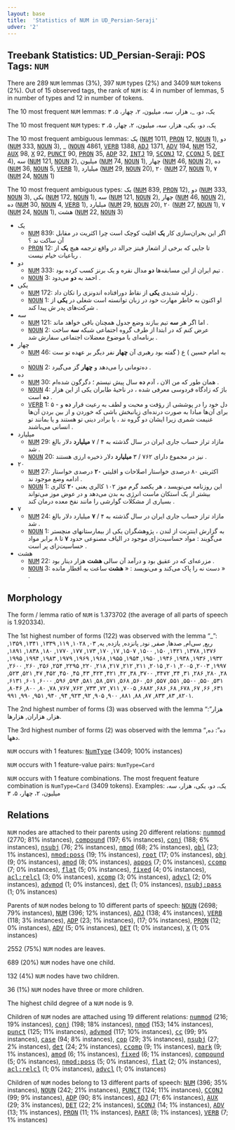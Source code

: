 ```yaml
---
layout: base
title:  'Statistics of NUM in UD_Persian-Seraji'
udver: '2'
---
```


## Treebank Statistics: UD_Persian-Seraji: POS Tags: `NUM`

There are 289 `NUM` lemmas (3%), 397 `NUM` types (2%) and 3409 `NUM` tokens (2%).
Out of 15 observed tags, the rank of `NUM` is: 4 in number of lemmas, 5 in number of types and 12 in number of tokens.

The 10 most frequent `NUM` lemmas: یک، دو، _، هزار، سه، میلیون، ۲، چهار، ۵، ۳

The 10 most frequent `NUM` types:  یک، دو، یکی، هزار، سه، میلیون، ۲، چهار، ۵، ۳

The 10 most frequent ambiguous lemmas: یک (<tt><a href="fa_seraji-pos-NUM.html">NUM</a></tt> 1011, <tt><a href="fa_seraji-pos-PRON.html">PRON</a></tt> 12, <tt><a href="fa_seraji-pos-NOUN.html">NOUN</a></tt> 1), دو (<tt><a href="fa_seraji-pos-NUM.html">NUM</a></tt> 333, <tt><a href="fa_seraji-pos-NOUN.html">NOUN</a></tt> 3), _ (<tt><a href="fa_seraji-pos-NOUN.html">NOUN</a></tt> 4861, <tt><a href="fa_seraji-pos-VERB.html">VERB</a></tt> 1388, <tt><a href="fa_seraji-pos-ADJ.html">ADJ</a></tt> 1371, <tt><a href="fa_seraji-pos-ADV.html">ADV</a></tt> 194, <tt><a href="fa_seraji-pos-NUM.html">NUM</a></tt> 152, <tt><a href="fa_seraji-pos-AUX.html">AUX</a></tt> 98, <tt><a href="fa_seraji-pos-X.html">X</a></tt> 92, <tt><a href="fa_seraji-pos-PUNCT.html">PUNCT</a></tt> 90, <tt><a href="fa_seraji-pos-PRON.html">PRON</a></tt> 35, <tt><a href="fa_seraji-pos-ADP.html">ADP</a></tt> 32, <tt><a href="fa_seraji-pos-INTJ.html">INTJ</a></tt> 19, <tt><a href="fa_seraji-pos-SCONJ.html">SCONJ</a></tt> 12, <tt><a href="fa_seraji-pos-CCONJ.html">CCONJ</a></tt> 5, <tt><a href="fa_seraji-pos-DET.html">DET</a></tt> 4), سه (<tt><a href="fa_seraji-pos-NUM.html">NUM</a></tt> 121, <tt><a href="fa_seraji-pos-NOUN.html">NOUN</a></tt> 2), میلیون (<tt><a href="fa_seraji-pos-NUM.html">NUM</a></tt> 74, <tt><a href="fa_seraji-pos-NOUN.html">NOUN</a></tt> 1), چهار (<tt><a href="fa_seraji-pos-NUM.html">NUM</a></tt> 46, <tt><a href="fa_seraji-pos-NOUN.html">NOUN</a></tt> 2), ده (<tt><a href="fa_seraji-pos-NUM.html">NUM</a></tt> 36, <tt><a href="fa_seraji-pos-NOUN.html">NOUN</a></tt> 5, <tt><a href="fa_seraji-pos-VERB.html">VERB</a></tt> 1), میلیارد (<tt><a href="fa_seraji-pos-NUM.html">NUM</a></tt> 29, <tt><a href="fa_seraji-pos-NOUN.html">NOUN</a></tt> 20), ۲۰ (<tt><a href="fa_seraji-pos-NUM.html">NUM</a></tt> 27, <tt><a href="fa_seraji-pos-NOUN.html">NOUN</a></tt> 1), ۷ (<tt><a href="fa_seraji-pos-NUM.html">NUM</a></tt> 24, <tt><a href="fa_seraji-pos-NOUN.html">NOUN</a></tt> 1)

The 10 most frequent ambiguous types:  یک (<tt><a href="fa_seraji-pos-NUM.html">NUM</a></tt> 839, <tt><a href="fa_seraji-pos-PRON.html">PRON</a></tt> 12), دو (<tt><a href="fa_seraji-pos-NUM.html">NUM</a></tt> 333, <tt><a href="fa_seraji-pos-NOUN.html">NOUN</a></tt> 3), یکی (<tt><a href="fa_seraji-pos-NUM.html">NUM</a></tt> 172, <tt><a href="fa_seraji-pos-NOUN.html">NOUN</a></tt> 1), سه (<tt><a href="fa_seraji-pos-NUM.html">NUM</a></tt> 121, <tt><a href="fa_seraji-pos-NOUN.html">NOUN</a></tt> 2), چهار (<tt><a href="fa_seraji-pos-NUM.html">NUM</a></tt> 46, <tt><a href="fa_seraji-pos-NOUN.html">NOUN</a></tt> 2), ده (<tt><a href="fa_seraji-pos-NUM.html">NUM</a></tt> 30, <tt><a href="fa_seraji-pos-NOUN.html">NOUN</a></tt> 4, <tt><a href="fa_seraji-pos-VERB.html">VERB</a></tt> 1), میلیارد (<tt><a href="fa_seraji-pos-NUM.html">NUM</a></tt> 29, <tt><a href="fa_seraji-pos-NOUN.html">NOUN</a></tt> 20), ۲۰ (<tt><a href="fa_seraji-pos-NUM.html">NUM</a></tt> 27, <tt><a href="fa_seraji-pos-NOUN.html">NOUN</a></tt> 1), ۷ (<tt><a href="fa_seraji-pos-NUM.html">NUM</a></tt> 24, <tt><a href="fa_seraji-pos-NOUN.html">NOUN</a></tt> 1), هشت (<tt><a href="fa_seraji-pos-NUM.html">NUM</a></tt> 22, <tt><a href="fa_seraji-pos-NOUN.html">NOUN</a></tt> 3)


* یک
  * <tt><a href="fa_seraji-pos-NUM.html">NUM</a></tt> 839: اگر این بحران‌سازی کار <b>یک</b> اقلیت کوچک است چرا اکثریت در مقابل آن ساکت ند ؟
  * <tt><a href="fa_seraji-pos-PRON.html">PRON</a></tt> 12: تا جایی که برخی از اشعار فیتز جرالد در واقع ترجمه هیچ <b>یک</b> از رباعیات خیام نیست .
* دو
  * <tt><a href="fa_seraji-pos-NUM.html">NUM</a></tt> 333: تیم ایران از این مسابقه‌ها <b>دو</b> مدال نقره و یک برنز کسب کرده بود .
  * <tt><a href="fa_seraji-pos-NOUN.html">NOUN</a></tt> 3: احمد به <b>دو</b> می‌دود .
* یکی
  * <tt><a href="fa_seraji-pos-NUM.html">NUM</a></tt> 172: زلزله شدیدی <b>یکی</b> از نقاط دورافتاده اندونزی را تکان داد .
  * <tt><a href="fa_seraji-pos-NOUN.html">NOUN</a></tt> 1: او اکنون به خاطر مهارت خود در زبان توانسته است شغلی در <b>یکی</b> از شرکت‌های پدر ش پیدا کند .
* سه
  * <tt><a href="fa_seraji-pos-NUM.html">NUM</a></tt> 121: اما اگر هر <b>سه</b> تیم ببازند وضع جدول همچنان باقی خواهد ماند .
  * <tt><a href="fa_seraji-pos-NOUN.html">NOUN</a></tt> 2: عرض کنم که در ابتدا از طرف گروه اجتماعی شبکه <b>سه</b> ساخت برنامه‌ای با موضوع معضلات اجتماعی سفارش شد .
* چهار
  * <tt><a href="fa_seraji-pos-NUM.html">NUM</a></tt> 46: به امام حسین ) ع ( گفته بود رهبری آن <b>چهار</b> نفر دیگر بر عهده تو ست .
  * <tt><a href="fa_seraji-pos-NOUN.html">NOUN</a></tt> 2: ده‌تومانی را می‌دهد و <b>چهار</b> گز می‌گیرد .
* ده
  * <tt><a href="fa_seraji-pos-NUM.html">NUM</a></tt> 30: همان طور که من الان ، آدم <b>ده</b> سال پیش نیستم ؛ دگرگون شده‌ام .
  * <tt><a href="fa_seraji-pos-NOUN.html">NOUN</a></tt> 4: باژ که زادگاه فردوسی معرفی شده ، در ناحیهٔ طابران یکی از این هزار <b>ده</b> است .
  * <tt><a href="fa_seraji-pos-VERB.html">VERB</a></tt> 1: ۵ - دل خود را در پوششی از رؤفت و محبت و لطف به رعیت قرار <b>ده</b> و برای آن‌ها مبادا به صورت درنده‌ای زیانبخش باشی که خوردن و از بین بردن آن‌ها غنیمت شمری زیرا ایشان دو گروه ند ، یا برادر دینی تو هستند و یا بمانند تو انسانی می‌باشند .
* میلیارد
  * <tt><a href="fa_seraji-pos-NUM.html">NUM</a></tt> 29: مازاد تراز حساب جاری ایران در سال گذشته به ۴ / ۷ <b>میلیارد</b> دلار بالغ شد .
  * <tt><a href="fa_seraji-pos-NOUN.html">NOUN</a></tt> 20: نیز در مجموع دارای ۷۶۲ / ۳ <b>میلیارد</b> دلار ذخیره ارزی هستند .
* ۲۰
  * <tt><a href="fa_seraji-pos-NUM.html">NUM</a></tt> 27: اکثریتی ۸۰ درصدی خواستار اصلاحات و اقلیتی <b>۲۰</b> درصدی خواستار ادامه وضع موجود ند .
  * <tt><a href="fa_seraji-pos-NOUN.html">NOUN</a></tt> 1: این روزنامه می‌نویسد ، هر یکصد گرم موز ۱۰۲ کالری یعنی <b>۲۰</b> کالری بیشتر از یک استکان ماست انرژی به بدن می‌دهد و در عوض موز می‌تواند بسیاری از مشکلات گوارشی را مانند نفخ معده درمان کند .
* ۷
  * <tt><a href="fa_seraji-pos-NUM.html">NUM</a></tt> 24: مازاد تراز حساب جاری ایران در سال گذشته به ۴ / <b>۷</b> میلیارد دلار بالغ شد .
  * <tt><a href="fa_seraji-pos-NOUN.html">NOUN</a></tt> 1: به گزارش اینترنت از لندن ، پژوهشگران یکی از بیمارستانهای منچستر می‌گویند : مواد حساسیت‌زای موجود در الیاف مصنوعی حدود <b>۷</b> تا ۸ برابر مواد حساسیت‌زای پر است .
* هشت
  * <tt><a href="fa_seraji-pos-NUM.html">NUM</a></tt> 22: مزرعه‌ای که در عقیق بود و درآمد آن سالی <b>هشت</b> هزار دینار بود .
  * <tt><a href="fa_seraji-pos-NOUN.html">NOUN</a></tt> 3: دست نه را پاک می‌کند و می‌نویسد : « <b>هشت</b> ساعت به افطار مانده » .

## Morphology

The form / lemma ratio of `NUM` is 1.373702 (the average of all parts of speech is 1.920334).

The 1st highest number of forms (122) was observed with the lemma “_”: ربع, سی‌ام, صدها, صفر, نود, پانزده, یازده, یه, ۰۳, ۱۰۲۸, ۱۱۹, ۱۳۳۹, ۱۳۴۱, ۱۳۵۹, ۱۳۷۶, ۱۳۷۸, ۱۴۲۱, ۱۵۰, ۱۵۰۰, ۱۵۰۷, ۱۷, ۱۷۰, ۱۷۳, ۱۷۷, ۱۷۷۰, ۱۸۰, ۱۸۳۸, ۱۸۹۱, ۱۹۳۲, ۱۹۳۶, ۱۹۳۸, ۱۹۴۶, ۱۹۵۰, ۱۹۵۴, ۱۹۵۵, ۱۹۶۸, ۱۹۶۹, ۱۹۷۹, ۱۹۸۳, ۱۹۹۴, ۱۹۹۵, ۱۹۹۷, ۲۰۰۳, ۲۰۰۵, ۲۰۱, ۲۰۱۵, ۲۱۱, ۲۱۲, ۲۱۷, ۲۱۸, ۲۲۰, ۲۲۹۵, ۲۵۴, ۲۵۶, ۲۶۰, ۲۶۰۰, ۲۸, ۲۸۰, ۲۸۶, ۳۱, ۳۴, ۳۴۷۲, ۳۷۰۰, ۳۸, ۴۲, ۴۲۱, ۴۲۳, ۴۳, ۴۵, ۴۵۰, ۴۵۲, ۴۷, ۵۲۱, ۵۲۳, ۵۳۱, ۵۵۰, ۵۵۰۰, ۵۵۱, ۵۵۷, ۵۶, ۵۶۰, ۵۶۸, ۵۷۱, ۵۸, ۵۸۱, ۵۹۴, ۵۹۶, ۶۰۰۰, ۶۰۱, ۶۱۳۱, ۶۳۱, ۶۶, ۶۷, ۶۷۸, ۶۸, ۶۸۶, ۶۸۸۲, ۷۰۰۵, ۷۱۱, ۷۲, ۷۳۳, ۷۶۲, ۷۶۷, ۷۸, ۸۰, ۸۰۰, ۸۰۴۶, ۸۲۰۱, ۸۳, ۸۳۳, ۸۷, ۸۸, ۸۸۱, ۹۰۰, ۹۰۵, ۹۲, ۹۲۳, ۹۴, ۹۴۰, ۹۵۱, ۹۹۰, ۹۹۱.

The 2nd highest number of forms (3) was observed with the lemma “هزار”: هزار, هزاران, هزارها.

The 3rd highest number of forms (2) was observed with the lemma “ده”: ده, دهها.

`NUM` occurs with 1 features: <tt><a href="fa_seraji-feat-NumType.html">NumType</a></tt> (3409; 100% instances)

`NUM` occurs with 1 feature-value pairs: `NumType=Card`

`NUM` occurs with 1 feature combinations.
The most frequent feature combination is `NumType=Card` (3409 tokens).
Examples: یک، دو، یکی، هزار، سه، میلیون، ۲، چهار، ۵، ۳


## Relations

`NUM` nodes are attached to their parents using 20 different relations: <tt><a href="fa_seraji-dep-nummod.html">nummod</a></tt> (2770; 81% instances), <tt><a href="fa_seraji-dep-compound.html">compound</a></tt> (197; 6% instances), <tt><a href="fa_seraji-dep-conj.html">conj</a></tt> (188; 6% instances), <tt><a href="fa_seraji-dep-nsubj.html">nsubj</a></tt> (76; 2% instances), <tt><a href="fa_seraji-dep-nmod.html">nmod</a></tt> (68; 2% instances), <tt><a href="fa_seraji-dep-obl.html">obl</a></tt> (23; 1% instances), <tt><a href="fa_seraji-dep-nmod-poss.html">nmod:poss</a></tt> (19; 1% instances), <tt><a href="fa_seraji-dep-root.html">root</a></tt> (17; 0% instances), <tt><a href="fa_seraji-dep-obj.html">obj</a></tt> (9; 0% instances), <tt><a href="fa_seraji-dep-amod.html">amod</a></tt> (8; 0% instances), <tt><a href="fa_seraji-dep-appos.html">appos</a></tt> (7; 0% instances), <tt><a href="fa_seraji-dep-ccomp.html">ccomp</a></tt> (7; 0% instances), <tt><a href="fa_seraji-dep-flat.html">flat</a></tt> (5; 0% instances), <tt><a href="fa_seraji-dep-fixed.html">fixed</a></tt> (4; 0% instances), <tt><a href="fa_seraji-dep-acl-relcl.html">acl:relcl</a></tt> (3; 0% instances), <tt><a href="fa_seraji-dep-xcomp.html">xcomp</a></tt> (3; 0% instances), <tt><a href="fa_seraji-dep-advcl.html">advcl</a></tt> (2; 0% instances), <tt><a href="fa_seraji-dep-advmod.html">advmod</a></tt> (1; 0% instances), <tt><a href="fa_seraji-dep-det.html">det</a></tt> (1; 0% instances), <tt><a href="fa_seraji-dep-nsubj-pass.html">nsubj:pass</a></tt> (1; 0% instances)

Parents of `NUM` nodes belong to 10 different parts of speech: <tt><a href="fa_seraji-pos-NOUN.html">NOUN</a></tt> (2698; 79% instances), <tt><a href="fa_seraji-pos-NUM.html">NUM</a></tt> (396; 12% instances), <tt><a href="fa_seraji-pos-ADJ.html">ADJ</a></tt> (138; 4% instances), <tt><a href="fa_seraji-pos-VERB.html">VERB</a></tt> (118; 3% instances), <tt><a href="fa_seraji-pos-ADP.html">ADP</a></tt> (23; 1% instances),  (17; 0% instances), <tt><a href="fa_seraji-pos-PRON.html">PRON</a></tt> (12; 0% instances), <tt><a href="fa_seraji-pos-ADV.html">ADV</a></tt> (5; 0% instances), <tt><a href="fa_seraji-pos-DET.html">DET</a></tt> (1; 0% instances), <tt><a href="fa_seraji-pos-X.html">X</a></tt> (1; 0% instances)

2552 (75%) `NUM` nodes are leaves.

689 (20%) `NUM` nodes have one child.

132 (4%) `NUM` nodes have two children.

36 (1%) `NUM` nodes have three or more children.

The highest child degree of a `NUM` node is 9.

Children of `NUM` nodes are attached using 19 different relations: <tt><a href="fa_seraji-dep-nummod.html">nummod</a></tt> (216; 19% instances), <tt><a href="fa_seraji-dep-conj.html">conj</a></tt> (198; 18% instances), <tt><a href="fa_seraji-dep-nmod.html">nmod</a></tt> (153; 14% instances), <tt><a href="fa_seraji-dep-punct.html">punct</a></tt> (125; 11% instances), <tt><a href="fa_seraji-dep-advmod.html">advmod</a></tt> (117; 10% instances), <tt><a href="fa_seraji-dep-cc.html">cc</a></tt> (99; 9% instances), <tt><a href="fa_seraji-dep-case.html">case</a></tt> (94; 8% instances), <tt><a href="fa_seraji-dep-cop.html">cop</a></tt> (29; 3% instances), <tt><a href="fa_seraji-dep-nsubj.html">nsubj</a></tt> (27; 2% instances), <tt><a href="fa_seraji-dep-det.html">det</a></tt> (24; 2% instances), <tt><a href="fa_seraji-dep-ccomp.html">ccomp</a></tt> (9; 1% instances), <tt><a href="fa_seraji-dep-mark.html">mark</a></tt> (9; 1% instances), <tt><a href="fa_seraji-dep-amod.html">amod</a></tt> (6; 1% instances), <tt><a href="fa_seraji-dep-fixed.html">fixed</a></tt> (6; 1% instances), <tt><a href="fa_seraji-dep-compound.html">compound</a></tt> (5; 0% instances), <tt><a href="fa_seraji-dep-nmod-poss.html">nmod:poss</a></tt> (5; 0% instances), <tt><a href="fa_seraji-dep-flat.html">flat</a></tt> (2; 0% instances), <tt><a href="fa_seraji-dep-acl-relcl.html">acl:relcl</a></tt> (1; 0% instances), <tt><a href="fa_seraji-dep-advcl.html">advcl</a></tt> (1; 0% instances)

Children of `NUM` nodes belong to 13 different parts of speech: <tt><a href="fa_seraji-pos-NUM.html">NUM</a></tt> (396; 35% instances), <tt><a href="fa_seraji-pos-NOUN.html">NOUN</a></tt> (242; 21% instances), <tt><a href="fa_seraji-pos-PUNCT.html">PUNCT</a></tt> (124; 11% instances), <tt><a href="fa_seraji-pos-CCONJ.html">CCONJ</a></tt> (99; 9% instances), <tt><a href="fa_seraji-pos-ADP.html">ADP</a></tt> (90; 8% instances), <tt><a href="fa_seraji-pos-ADJ.html">ADJ</a></tt> (71; 6% instances), <tt><a href="fa_seraji-pos-AUX.html">AUX</a></tt> (29; 3% instances), <tt><a href="fa_seraji-pos-DET.html">DET</a></tt> (22; 2% instances), <tt><a href="fa_seraji-pos-SCONJ.html">SCONJ</a></tt> (14; 1% instances), <tt><a href="fa_seraji-pos-ADV.html">ADV</a></tt> (13; 1% instances), <tt><a href="fa_seraji-pos-PRON.html">PRON</a></tt> (11; 1% instances), <tt><a href="fa_seraji-pos-PART.html">PART</a></tt> (8; 1% instances), <tt><a href="fa_seraji-pos-VERB.html">VERB</a></tt> (7; 1% instances)


